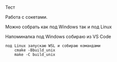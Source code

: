 Тест

Работа с сокетами.

Можно собрать как под Windows так и под Linux

Напоминалка
	под Windows собираю из VS Code
	
	под Linux запускаю WSL и собираю командами 
		cmake -Bbuild_unix
		make -C build_unix